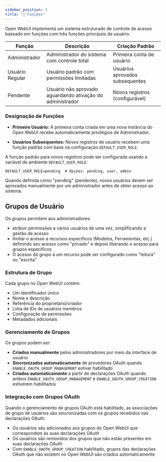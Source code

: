 ```yaml
---
sidebar_position: 3
title: "🔑 Funções"
---
```


Open WebUI implementa um sistema estruturado de controle de acesso baseado em funções com três funções principais de usuário:

| **Função**      | **Descrição**                                      | **Criação Padrão**               |
|-----------------|---------------------------------------------------|----------------------------------|
| Administrador   | Administrador do sistema com controle total       | Primeira conta de usuário        |
| Usuário Regular | Usuário padrão com permissões limitadas           | Usuários aprovados subsequentes  |
| Pendente        | Usuário não aprovado aguardando ativação do administrador | Novos registros (configurável) |

### Designação de Funções

* **Primeiro Usuário:** A primeira conta criada em uma nova instância do Open WebUI recebe automaticamente privilégios de Administrador.

* **Usuários Subsequentes:** Novos registros de usuário recebem uma função padrão com base na configuração `DEFAULT_USER_ROLE`.

A função padrão para novos registros pode ser configurada usando a variável de ambiente `DEFAULT_USER_ROLE`:

```.dotenv
DEFAULT_USER_ROLE=pending  # Opções: pending, user, admin
```

Quando definida como "pending" (pendente), novos usuários devem ser aprovados manualmente por um administrador antes de obter acesso ao sistema.

## Grupos de Usuário

Os grupos permitem aos administradores:
* atribuir permissões a vários usuários de uma vez, simplificando a gestão de acesso
* limitar o acesso a recursos específicos (Modelos, Ferramentas, etc.) definindo seu acesso como "privado" e depois liberando o acesso para grupos específicos
* O acesso do grupo a um recurso pode ser configurado como "leitura" ou "escrita"

### Estrutura de Grupo

Cada grupo no Open WebUI contém:

* Um identificador único
* Nome e descrição
* Referência do proprietário/criador
* Lista de IDs de usuários membros
* Configuração de permissões
* Metadados adicionais

### Gerenciamento de Grupos

Os grupos podem ser:

* **Criados manualmente** pelos administradores por meio da interface de usuário
* **Sincronizados automaticamente** de provedores OAuth quando `ENABLE_OAUTH_GROUP_MANAGEMENT` estiver habilitado
* **Criados automaticamente** a partir de declarações OAuth quando ambos `ENABLE_OAUTH_GROUP_MANAGEMENT` e `ENABLE_OAUTH_GROUP_CREATION` estiverem habilitados

### Integração com Grupos OAuth

Quando o gerenciamento de grupos OAuth está habilitado, as associações de grupo de usuários são sincronizadas com os grupos recebidos nas declarações OAuth:

* Os usuários são adicionados aos grupos do Open WebUI que correspondem às suas declarações OAuth
* Os usuários são removidos dos grupos que não estão presentes em suas declarações OAuth
* Com `ENABLE_OAUTH_GROUP_CREATION` habilitado, grupos das declarações OAuth que não existem no Open WebUI são criados automaticamente
